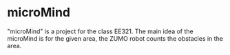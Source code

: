 # microMind
"microMind" is a project for the class EE321. The main idea of the microMind is for the given area, the ZUMO robot counts the obstacles in the area. 
